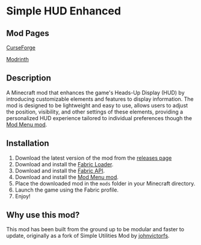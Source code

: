 # Simple HUD Enhanced
## Mod Pages
[CurseForge](https://www.curseforge.com/minecraft/mc-mods/simple-hud-enhanced)

[Modrinth](https://modrinth.com/mod/simple-hud-enhanced)
## Description
A Minecraft mod that enhances the game's Heads-Up Display (HUD) by introducing 
customizable elements and features to display information.
The mod is designed to be lightweight and easy to use, allows users to adjust the position, visibility,
and other settings of these elements, providing a personalized HUD experience 
tailored to individual preferences though the [Mod Menu mod](https://www.curseforge.com/minecraft/mc-mods/modmenu).

## Installation
1. Download the latest version of the mod from the [releases page]()
2. Download and install the [Fabric Loader](https://fabricmc.net/use/).
3. Download and install the [Fabric API](https://www.curseforge.com/minecraft/mc-mods/fabric-api).
4. Download and install the [Mod Menu mod](https://www.curseforge.com/minecraft/mc-mods/modmenu).
5. Place the downloaded mod in the `mods` folder in your Minecraft directory.
6. Launch the game using the Fabric profile.
7. Enjoy!

## Why use this mod?
This mod has been built from the ground up to be modular and faster to update, 
originally as a fork of Simple Utilities Mod by [johnvictorfs](https://github.com/johnvictorfs/simple-utilities-mod).

